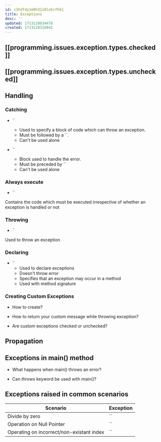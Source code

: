 ```yaml
---
id: c3hdfdy1m9h32i0lo5cfh61
title: Exceptions
desc: ''
updated: 1713120934478
created: 1713120316941
---
```


## [[programming.issues.exception.types.checked]]


## [[programming.issues.exception.types.unchecked]]


## Handling

### Catching

- ``
    - Used to specify a block of code which can throw an exception.
    - Must be followed by a ``.
    - Can't be used alone

- ``
    - Block used to handle the error.
    - Must be preceded by ``
    - Can't be used alone

### Always execute

- ``

Contains the code which must be executed irrespective of whether an exception is handled or not

### Throwing

- ``

Used to throw an exception

### Declaring 

- ``
    - Used to declare exceptions
    - Doesn't throw error
    - Specifies that an exception may occur in a method
    - Used with method signature

### Creating Custom Exceptions

- How to create?

- How to return your custom message while throwing exception?

- Are custom exceptions checked or unchecked?

## Propagation

## Exceptions in main() method

- What happens when main() throws an error?


- Can *throws* keyword be used with main()?



## Exceptions raised in common scenarios


Scenario | Exception | 
----------------|-----------|
 Divide by zero | `` |
 Operation on Null Pointer   | `` |
 Operating on incorrect/non-existant index    | `` | 

